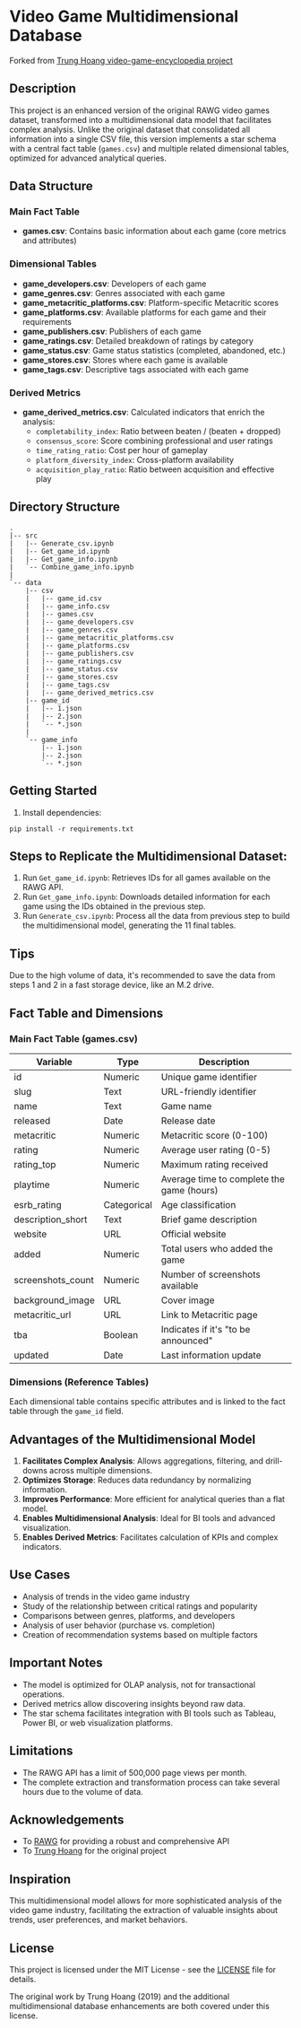 # Video Game Multidimensional Database

Forked from [Trung Hoang video-game-encyclopedia project](https://github.com/trung-hn/video-game-encyclopedia)

## Description

This project is an enhanced version of the original RAWG video games dataset, transformed into a multidimensional data model that facilitates complex analysis. Unlike the original dataset that consolidated all information into a single CSV file, this version implements a star schema with a central fact table (`games.csv`) and multiple related dimensional tables, optimized for advanced analytical queries.

## Data Structure

### Main Fact Table
- **games.csv**: Contains basic information about each game (core metrics and attributes)

### Dimensional Tables
- **game_developers.csv**: Developers of each game
- **game_genres.csv**: Genres associated with each game
- **game_metacritic_platforms.csv**: Platform-specific Metacritic scores
- **game_platforms.csv**: Available platforms for each game and their requirements
- **game_publishers.csv**: Publishers of each game
- **game_ratings.csv**: Detailed breakdown of ratings by category
- **game_status.csv**: Game status statistics (completed, abandoned, etc.)
- **game_stores.csv**: Stores where each game is available
- **game_tags.csv**: Descriptive tags associated with each game

### Derived Metrics
- **game_derived_metrics.csv**: Calculated indicators that enrich the analysis:
  - `completability_index`: Ratio between beaten / (beaten + dropped)
  - `consensus_score`: Score combining professional and user ratings
  - `time_rating_ratio`: Cost per hour of gameplay
  - `platform_diversity_index`: Cross-platform availability
  - `acquisition_play_ratio`: Ratio between acquisition and effective play

## Directory Structure

```
.
|-- src
|   |-- Generate_csv.ipynb
|   |-- Get_game_id.ipynb
|   |-- Get_game_info.ipynb
|   `-- Combine_game_info.ipynb
|
`-- data
    |-- csv
    |   |-- game_id.csv
    |   |-- game_info.csv
    |   |-- games.csv
    |   |-- game_developers.csv
    |   |-- game_genres.csv
    |   |-- game_metacritic_platforms.csv
    |   |-- game_platforms.csv
    |   |-- game_publishers.csv
    |   |-- game_ratings.csv
    |   |-- game_status.csv
    |   |-- game_stores.csv
    |   |-- game_tags.csv
    |   |-- game_derived_metrics.csv
    |-- game_id
    |   |-- 1.json
    |   |-- 2.json
    |   `-- *.json
    |
    `-- game_info
        |-- 1.json
        |-- 2.json
        `-- *.json
```

## Getting Started

1. Install dependencies:
```
pip install -r requirements.txt
```

## Steps to Replicate the Multidimensional Dataset:

1. Run `Get_game_id.ipynb`: Retrieves IDs for all games available on the RAWG API.
2. Run `Get_game_info.ipynb`: Downloads detailed information for each game using the IDs obtained in the previous step.
3. Run `Generate_csv.ipynb`: Process all the data from previous step to build the multidimensional model, generating the 11 final tables.

## Tips

Due to the high volume of data, it's recommended to save the data from steps 1 and 2 in a fast storage device, like an M.2 drive.

## Fact Table and Dimensions

### Main Fact Table (games.csv)
| Variable | Type | Description |
|----------|------|-------------|
| id | Numeric | Unique game identifier |
| slug | Text | URL-friendly identifier |
| name | Text | Game name |
| released | Date | Release date |
| metacritic | Numeric | Metacritic score (0-100) |
| rating | Numeric | Average user rating (0-5) |
| rating_top | Numeric | Maximum rating received |
| playtime | Numeric | Average time to complete the game (hours) |
| esrb_rating | Categorical | Age classification |
| description_short | Text | Brief game description |
| website | URL | Official website |
| added | Numeric | Total users who added the game |
| screenshots_count | Numeric | Number of screenshots available |
| background_image | URL | Cover image |
| metacritic_url | URL | Link to Metacritic page |
| tba | Boolean | Indicates if it's "to be announced" |
| updated | Date | Last information update |

### Dimensions (Reference Tables)
Each dimensional table contains specific attributes and is linked to the fact table through the `game_id` field.

## Advantages of the Multidimensional Model

1. **Facilitates Complex Analysis**: Allows aggregations, filtering, and drill-downs across multiple dimensions.
2. **Optimizes Storage**: Reduces data redundancy by normalizing information.
3. **Improves Performance**: More efficient for analytical queries than a flat model.
4. **Enables Multidimensional Analysis**: Ideal for BI tools and advanced visualization.
5. **Enables Derived Metrics**: Facilitates calculation of KPIs and complex indicators.

## Use Cases

- Analysis of trends in the video game industry
- Study of the relationship between critical ratings and popularity
- Comparisons between genres, platforms, and developers
- Analysis of user behavior (purchase vs. completion)
- Creation of recommendation systems based on multiple factors

## Important Notes

- The model is optimized for OLAP analysis, not for transactional operations.
- Derived metrics allow discovering insights beyond raw data.
- The star schema facilitates integration with BI tools such as Tableau, Power BI, or web visualization platforms.

## Limitations

- The RAWG API has a limit of 500,000 page views per month.
- The complete extraction and transformation process can take several hours due to the volume of data.

## Acknowledgements

- To [RAWG](https://rawg.io/) for providing a robust and comprehensive API
- To [Trung Hoang](https://github.com/trung-hn) for the original project

## Inspiration

This multidimensional model allows for more sophisticated analysis of the video game industry, facilitating the extraction of valuable insights about trends, user preferences, and market behaviors.

## License

This project is licensed under the MIT License - see the [LICENSE](LICENSE) file for details.

The original work by Trung Hoang (2019) and the additional multidimensional database enhancements are both covered under this license.